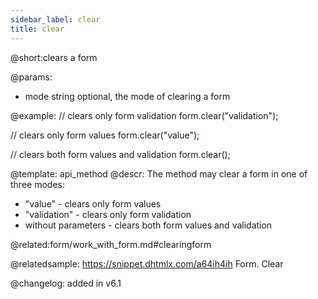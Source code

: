 ```yaml
---
sidebar_label: clear
title: clear
---          
```


@short:clears a form

@params:

- mode		string		optional, the mode of clearing a form


@example:
// clears only form validation
form.clear("validation");

// clears only form values
form.clear("value");

// clears both form values and validation
form.clear();


@template: api_method
@descr:
The method may clear a form in one of three modes:

- "value" - clears only form values
- "validation" - clears only form validation
- without parameters - clears both form values and validation



@related:form/work_with_form.md#clearingform

@relatedsample: https://snippet.dhtmlx.com/a64ih4ih	Form. Clear

@changelog: added in v6.1

